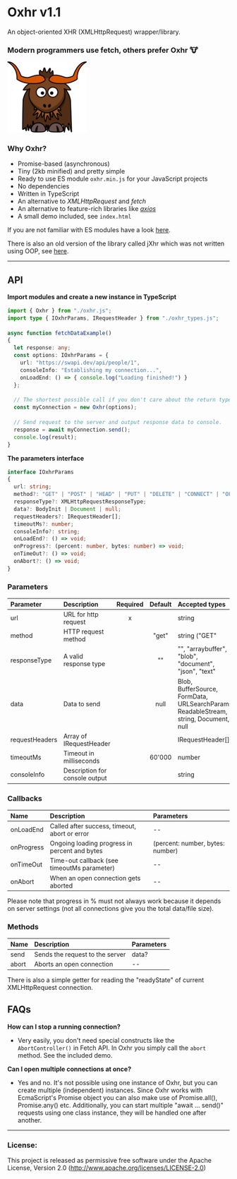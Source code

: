 # Oxhr v1.1
An object-oriented XHR (XMLHttpRequest) wrapper/library.

### Modern programmers use fetch, others prefer Oxhr 🐮

<img width="180" alt="Oxhr logo" src="./oxhr-logo.svg" />

### Why Oxhr?
- Promise-based (asynchronous)
- Tiny (2kb minified) and pretty simple
- Ready to use ES module `oxhr.min.js` for your JavaScript projects
- No dependencies
- Written in TypeScript
- An alternative to _XMLHttpRequest_ and _fetch_
- An alternative to feature-rich libraries like [_axios_](https://github.com/axios/axios)
- A small demo included, see `index.html`

If you are not familiar with ES modules have a look [here](https://developer.mozilla.org/en-US/docs/Web/JavaScript/Guide/Modules).

There is also an old version of the library called jXhr which was not written using OOP, see [here](https://github.com/Amarok24/Oxhr/tree/non-oop-version).

---
## API

__Import modules and create a new instance in TypeScript__

```ts
import { Oxhr } from "./oxhr.js";
import type { IOxhrParams, IRequestHeader } from "./oxhr_types.js";

async function fetchDataExample()
{
  let response: any;
  const options: IOxhrParams = {
    url: "https://swapi.dev/api/people/1",
    consoleInfo: "Establishing my connection...",
    onLoadEnd: () => { console.log("Loading finished!") }
  };

  // The shortest possible call if you don't care about the return type.
  const myConnection = new Oxhr(options);

  // Send request to the server and output response data to console.
  response = await myConnection.send();
  console.log(result);
}
```

__The parameters interface__

```ts
interface IOxhrParams
{
  url: string;
  method?: "GET" | "POST" | "HEAD" | "PUT" | "DELETE" | "CONNECT" | "OPTIONS" | "TRACE" | "PATCH";
  responseType?: XMLHttpRequestResponseType;
  data?: BodyInit | Document | null;
  requestHeaders?: IRequestHeader[];
  timeoutMs?: number;
  consoleInfo?: string;
  onLoadEnd?: () => void;
  onProgress?: (percent: number, bytes: number) => void;
  onTimeOut?: () => void;
  onAbort?: () => void;
}
```

### Parameters

| Parameter      |   Description            | Required | Default   | Accepted types                                        |
| :------------- | :----------------------- | :------: | :-------: | :---------------------------------------------------- |
| url            | URL for http request     |   x      |           | string                                                |
| method         | HTTP request method      |          | "get"     | string ("GET" | "POST" | "HEAD" | "PUT" | "DELETE" | "CONNECT" | "OPTIONS" | "TRACE" | "PATCH")                              |
| responseType   | A valid response type    |          | ""        | "", "arraybuffer", "blob", "document", "json", "text" |
| data           | Data to send             |          | null      | Blob, BufferSource, FormData, URLSearchParams,  ReadableStream, string, Document, null |
| requestHeaders | Array of IRequestHeader  |          |           | IRequestHeader[]                                      |
| timeoutMs      | Timeout in milliseconds  |          | 60'000    | number                                                |
| consoleInfo    | Description for console output |    |           | string                                                |


### Callbacks

| Name       | Description                                   | Parameters                       |
| :--        | :--                                           | :--                              |
| onLoadEnd  | Called after success, timeout, abort or error | --                               |
| onProgress | Ongoing loading progress in percent and bytes | (percent: number, bytes: number) |
| onTimeOut  | Time-out callback (see timeoutMs parameter)   | --                               |
| onAbort    | When an open connection gets aborted          | --                               |

Please note that progress in % must not always work because it depends on server settings (not all connections give you the total data/file size).

### Methods

| Name   | Description                     | Parameters   |
| :--    | :--                             | :--          |
| send   | Sends the request to the server | data?        |
| abort  | Aborts an open connection       | --           |


There is also a simple getter for reading the "readyState" of current XMLHttpRequest connection.

## FAQs

__How can I stop a running connection?__
- Very easily, you don't need special constructs like the `AbortController()` in Fetch API. In Oxhr you simply call the `abort` method. See the included demo.

__Can I open multiple connections at once?__
- Yes and no. It's not possible using one instance of Oxhr, but you can create multiple (independent) instances. Since Oxhr works with EcmaScript's Promise object you can also make use of Promise.all(), Promise.any() etc. Additionally, you can start multiple "await ... send()" requests using one class instance, they will be handled one after another.


---


### License:
This project is released as permissive free software under the Apache License, Version 2.0 (http://www.apache.org/licenses/LICENSE-2.0)
